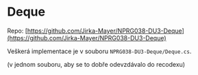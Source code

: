 Deque
=====

Repo: [https://github.com/Jirka-Mayer/NPRG038-DU3-Deque](https://github.com/Jirka-Mayer/NPRG038-DU3-Deque)

Veškerá implementace je v souboru `NPRG038-DU3-Deque/Deque.cs`.

(v jednom souboru, aby se to dobře odevzdávalo do recodexu)
